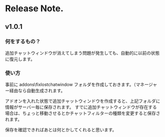 # Release Note.

## v1.0.1

### 何をするもの？

追加チャットウィンドウが消えてしまう問題が発生しても、自動的に以前の状態に復元します。

### 使い方

事前に addons\fixlostchatwindow フォルダを作成しておきます。（マネージャー経由なら自動生成されます。

アドオンを入れた状態で追加チャットウィンドウを作成すると、上記フォルダに情報がサーバー毎に保存されます。
すでに追加チャットウィンドウが存在する場合は、ちょっと移動させるとかチャットフィルターの種類を変更すると保存されます。

保存を確認できればあとは何とかしてくれると思います。
